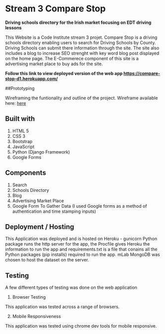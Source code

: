 # Stream 3 Compare Stop
**Driving schools directory for the Irish market focusing on EDT driving lessons**

This Website is a Code Institute stream 3 projet. Compare Stop is a driving schools directory enabling users to search for Driving Schools by County. Driving Schools can submit there information through the site. The site also includes a blog to increase SEO strenght with key word blog post displayed on the home page. The E-Commerece component of this site is a advertising market place to buy ads for the site. 

**Follow this link to view deployed version of the web app https://compare-stop-d1.herokuapp.com/**

##Prototyping

Wireframing the funtionality and outline of the project. Wireframe available here:  [here](https://drive.google.com/file/d/1rpljwHMXVN4Bf6xFGpXpjRVrST_-tLl7/view?usp=sharing)

## Built with 
1. HTML 5
2. CSS 3
3. Bootstrap
4. JavaScript 
5. Python (Django Framework)
6. Google Forms


## Components

1. Search 
2. Schools Directory
3. Blog
4. Advertising Market Place
5. Google Form To Gather Data (I used Google forms as a method of authentication and time stamping inputs)



## Deployment / Hosting

This Application was deployed and is hosted on Heroku - gunicorn Python package runs the http server for the app, the Procfile gives Heroku the information to run the app and requirements.txt is a file that conains all the Python packages (pip installs) required to run the app. mLab MongoDB was chosen to host the dataset on the server.


## Testing
A few different types of testing was done on the web application 

1. Browser Testing

This application was tested across a range of browsers. 

2. Mobile Responsiveness

This application was tested using chrome dev tools for mobile responsive.


